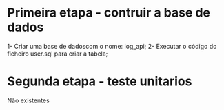 # Primeira etapa - contruir a base de dados

1- Criar uma base de dadoscom o nome: log_api;
2- Executar o  código do ficheiro user.sql para criar a tabela;


# Segunda etapa - teste unitarios

Não existentes
